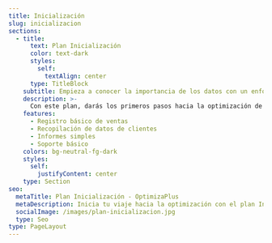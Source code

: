 ```yaml
---
title: Inicialización
slug: inicializacion
sections:
  - title:
      text: Plan Inicialización
      color: text-dark
      styles:
        self:
          textAlign: center
      type: TitleBlock
    subtitle: Empieza a conocer la importancia de los datos con un enfoque sencillo.
    description: >-
      Con este plan, darás los primeros pasos hacia la optimización de tu negocio, comenzando con una herramienta básica para registrar ventas y datos clave de tus clientes.
    features:
      - Registro básico de ventas
      - Recopilación de datos de clientes
      - Informes simples
      - Soporte básico
    colors: bg-neutral-fg-dark
    styles:
      self:
        justifyContent: center
    type: Section
seo:
  metaTitle: Plan Inicialización - OptimizaPlus
  metaDescription: Inicia tu viaje hacia la optimización con el plan Inicialización.
  socialImage: /images/plan-inicializacion.jpg
  type: Seo
type: PageLayout
---
```

